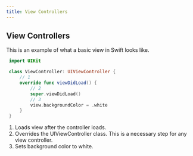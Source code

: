 ```yaml
---
title: View Controllers
---
```

## View Controllers

This is an example of what a basic view in Swift looks like. 

 ```Swift
  import UIKit

  class ViewController: UIViewController {
      // 1
      override func viewDidLoad() {
          // 2
          super.viewDidLoad()
          // 3
          view.backgroundColor = .white
      }  
  }
 ```
1. Loads view after the controller loads.
2. Overrides the UIViewController class. This is a necessary step for any view controller.
3. Sets background color to white.